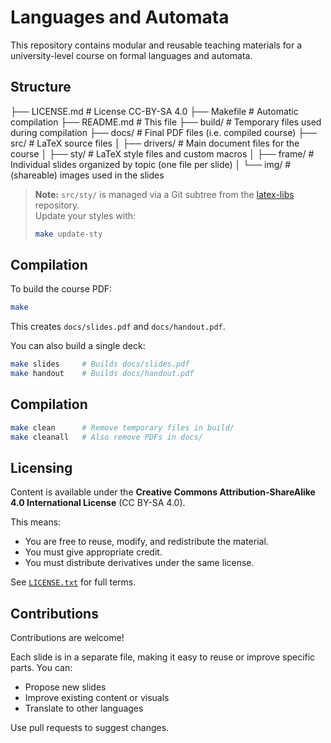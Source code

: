 # Languages and Automata

This repository contains modular and reusable teaching materials for a university-level course on formal languages and automata.

## Structure

├── LICENSE.md            # License CC-BY-SA 4.0
├── Makefile              # Automatic compilation
├── README.md             # This file
├── build/                # Temporary files used during compilation
├── docs/                 # Final PDF files (i.e. compiled course)
├── src/                  # LaTeX source files
│   ├── drivers/          # Main document files for the course 
│   ├── sty/              # LaTeX style files and custom macros
│   ├── frame/            # Individual slides organized by topic (one file per slide)
│   └── img/              # (shareable) images used in the slides

> **Note:** `src/sty/` is managed via a Git subtree from the [latex-libs](https://github.com/MathieuPerrin/latex-libs) repository.  
> Update your styles with:
> ```bash
> make update-sty
> ```

## Compilation

To build the course PDF:

```bash
make
```

This creates `docs/slides.pdf` and `docs/handout.pdf`.

You can also build a single deck:

```bash
make slides     # Builds docs/slides.pdf
make handout    # Builds docs/handout.pdf
```

## Compilation
```bash
make clean      # Remove temporary files in build/
make cleanall   # Also remove PDFs in docs/
```

## Licensing

Content is available under the **Creative Commons Attribution-ShareAlike 4.0 International License** (CC BY-SA 4.0).

This means:
- You are free to reuse, modify, and redistribute the material.
- You must give appropriate credit.
- You must distribute derivatives under the same license.

See [`LICENSE.txt`](LICENSE.txt) for full terms.

## Contributions

Contributions are welcome!

Each slide is in a separate file, making it easy to reuse or improve specific parts. You can:
- Propose new slides
- Improve existing content or visuals
- Translate to other languages

Use pull requests to suggest changes.
